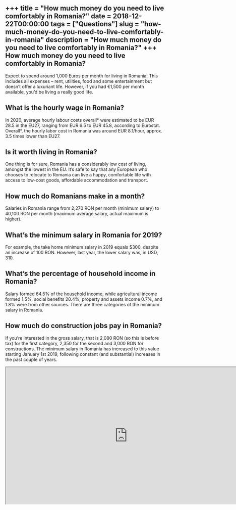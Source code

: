 +++
title = "How much money do you need to live comfortably in Romania?"
date = 2018-12-22T00:00:00
tags = ["Questions"]
slug = "how-much-money-do-you-need-to-live-comfortably-in-romania"
description = "How much money do you need to live comfortably in Romania?"
+++
How much money do you need to live comfortably in Romania?
----------------------------------------------------------

Expect to spend around 1,000 Euros per month for living in Romania. This includes all expenses – rent, utilities, food and some entertainment but doesn’t offer a luxuriant life. However, if you had €1,500 per month available, you’d be living a really good life.

What is the hourly wage in Romania?
-----------------------------------

In 2020, average hourly labour costs overall\* were estimated to be EUR 28.5 in the EU27, ranging from EUR 6.5 to EUR 45.8, according to Eurostat. Overall\*, the hourly labor cost in Romania was around EUR 8.1/hour, approx. 3.5 times lower than EU27.

Is it worth living in Romania?
------------------------------

One thing is for sure, Romania has a considerably low cost of living, amongst the lowest in the EU. It’s safe to say that any European who chooses to relocate to Romania can live a happy, comfortable life with access to low-cost goods, affordable accommodation and transport.

How much do Romanians make in a month?
--------------------------------------

Salaries in Romania range from 2,270 RON per month (minimum salary) to 40,100 RON per month (maximum average salary, actual maximum is higher).

What’s the minimum salary in Romania for 2019?
----------------------------------------------

For example, the take home minimum salary in 2019 equals $300, despite an increase of 100 RON. However, last year, the lower salary was, in USD, 310.

What’s the percentage of household income in Romania?
-----------------------------------------------------

Salary formed 64.5% of the household income, while agricultural income formed 1.5%, social benefits 20.4%, property and assets income 0.7%, and 1.8% were from other sources. There are three categories of the minimum salary in Romania.

How much do construction jobs pay in Romania?
---------------------------------------------

If you’re interested in the gross salary, that is 2,080 RON (so this is before tax) for the first category, 2,350 for the second and 3,000 RON for constructions. The minimum salary in Romania has increased to this value starting January 1st 2019, following constant (and substantial) increases in the past couple of years.

<iframe allow="accelerometer; autoplay; clipboard-write; encrypted-media; gyroscope; picture-in-picture" allowfullscreen="" class="__youtube_prefs__  epyt-is-override  no-lazyload" data-no-lazy="1" data-origheight="433" data-origwidth="770" data-skipgform_ajax_framebjll="" height="433" id="_ytid_56009" loading="lazy" src="https://www.youtube.com/embed/_Wb68cWcwp8?enablejsapi=1&autoplay=0&cc_load_policy=0&cc_lang_pref=&iv_load_policy=1&loop=0&modestbranding=0&rel=1&fs=1&playsinline=0&autohide=2&theme=dark&color=red&controls=1&" title="YouTube player" width="770"></iframe>